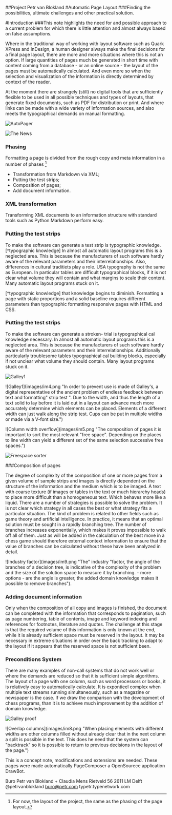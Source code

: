 
##Project
Petr van Blokland
#Automatic Page Layout
###Finding the possibilities, ultimate challenges and other practical solution.

#Introduction
###This note highlights the need for and possible approach to a current problem for which there is little attention and almost always based on false assumptions.

Where in the traditional way of working with layout software such as Quark XPress and InDesign, a human designer always make the final decisions for a final page layout, there are more and more situations where this is not an option. If large quantities of pages much be generated in short time with content coming from a database - or an online source - the layout of the pages must be automatically calculated. And even more so when the selection and visualization of the information is directly determined by context of the reader.
 
At the moment there are strangely (still) no digital tools that are sufficiently flexible to be used in all possible techniques and types of layouts, that generate fixed documents, such as PDF for distribution or print. And where links can be made with a wide variety of information sources, and also meets the typographical demands on manual formatting.

![AutoPager](images/im1.png "With an XML description of the text transformation is performed to a consistent test is created. It takes into account the typographical features of the Markdown or XML tags, such as font, corps, weights, italic variables of axles, spacing, line width, line feed, alignment, indentation, tabulation, color, and breaking into the desired language.")

![The News](images/im2.png "The aim of the project is to draw up on pages automatically with a complexity in otherwise found only in books, newspapers and magazines, together with a minimum of additional meta information.")

### Phasing
Formatting a page is divided from the rough copy and meta information in a number of phases [^phases]

* Transformation from Markdown via XML;
* Putting the test strips;
* Composition of pages;
* Add document information.

[^phases]: For now, the layout of the project, the same as the phasing of the page layout.

### XML transformation
Transforming XML documents to an information structure with standard tools such as Python Markdown perform easy.

### Putting the test strips
To make the software can generate a test strip is typographic knowledge. [^typographic knowledge] In almost all automatic layout programs this is a neglected area. This is because the manufacturers of such software hardly aware of the relevant parameters and their interrelationships. Also, differences in cultural traditiets play a role. USA typography is not the same as European.
In particular tables are difficult typographical blocks, if it is not clear what volume they will contain and what margins to scale their content. Many automatic layout programs stuck on it.

[^typographic knowledge] that knowledge begins to diminish. Formatting a page with static proportions and a solid baseline requires different parameters than typographic formatting responsive pages with HTML and CSS.

### Putting the test strips
To make the software can generate a stroken- trial is typographical cal knowledge necessary. In almost all automatic layout programs this is a neglected area. This is because the manufacturers of such software hardly aware of the relevant parameters and their interrelationships.
Additionally particularly troublesome tables typographical cal building blocks, especially if not unclear what volume they should contain. Many layout programs stuck on it.

![Galley1](images/im3.png "")

![Galley1](images/im4.png "In order to prevent use is made of Galley's, a digital representative of the ancient problem of endless feedback between text and formatting" strip test ". Due to the width, and thus the length of a text solid
to lay before it is laid out in a layout can advance much more accurately determine which elements can be placed. Elements of a different width can just walk along the strip test. Cups can be put in multiple widths or made via a V-font size.")

![Column width overflow](images/im5.png "The composition of pages it is important
to sort the most relevant "free space". Depending on the places to line width can yield a different set of the same selection successive free spaces.")

![Freespace sorter](images/im6.png)

###Composition of pages

The degree of complexity of the composition of one or more pages from a given volume of sample strips and images is directly dependent on the structure of the information and the medium which is to be imaged.
A text with coarse texture (if images or tables in the text or much hierarchy heads) to place more difficult than a homogeneous text. Which behaves more like a liquid.
There are a number of strategies is possible to solve the problem. It is not clear which strategy in all cases the best or what strategy fits a particular situation.
The kind of problem is related to other fields such as game theory and artificial intelligence. In practice, it means that an optimal solution must be sought in a rapidly branching tree. The number of branches increases exponentially, which makes it proves impossible to walk off all of them. Just as will be added in the calculation of the best move in a chess game should therefore external context information to ensure that the value of branches can be calculated without these have been analyzed in detail.

![Industry factor](images/im9.png "The" industry "factor, the angle of the branches of a decision tree, is indicative of the complexity of the problem and the size of the solution space to measure it by branching. - more options - are the angle is greater, the added domain knowledge makes it possible to remove branches").

### Adding document information

Only when the composition of all copy and images is finished, the document can be completed with the information that corresponds to pagination, such as page numbering, table of contents, image and keyword indexing and references for footnotes, literature and quotes. The challenge at this stage is that the required volume of this information is only known at the end, while it is already sufficient space must be reserved in the layout.
It may be necessary in extreme situations in order over the back tracking to adapt to the layout if it appears that the reserved space is not sufficient been.

### Preconditions System

There are many examples of non-call systems that do not work well or where the demands are reduced so that it is sufficient simple algorithms. The layout of a page with one column, such as word processors or books, it is relatively easy to automatically calculate. It is expontieel complex when multiple text streams running simultaneously, such as a magazine or newspaper is the case. If we draw the comparison with the development of chess programs, than it is to achieve much improvement by the addition of domain knowledge.

![Galley proof](images/im7.png "The page is divided into areas that may have a fixed or variable function. The solid elements are first classified. Then the strips taste various information straw believe are valued and sorted. The weighting factors are before both of substantive and typographical nature. the solution to the problem is selected from themselves to be treated in a recursive approach in which the parts of a page as a mini-pages.")

![Overlap columns](images/im8.png "When placing elements with different widths are other columns filled without already clear that in the next column a split is possible in the text. This does he need that the system can "backtrack" so it is possible to return to previous decisions in the layout of the page.")

This is a concept note, modifications and extensions are needed. These pages were made automatically PageComposer a OpenSourece application DrawBot.

Buro Petr van Blokland + Claudia Mens
Rietveld 562611 LM Delft
@petrvanbloklandburo@petr.com 
typetr.typenetwork.com
